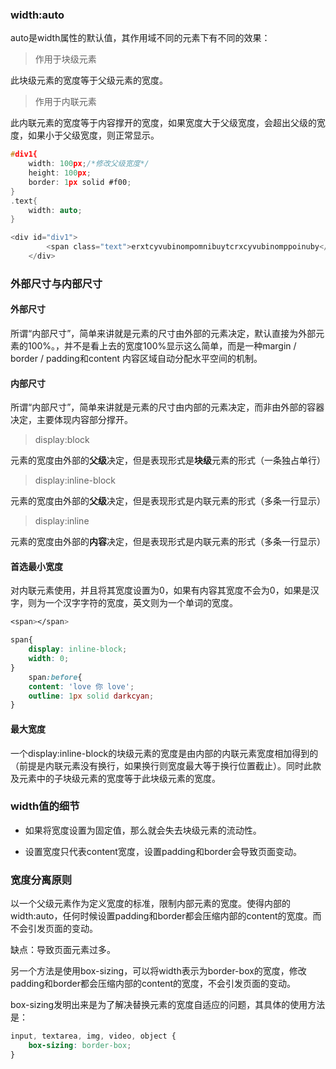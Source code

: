 ### width:auto

auto是width属性的默认值，其作用域不同的元素下有不同的效果：

> 作用于块级元素

此块级元素的宽度等于父级元素的宽度。

> 作用于内联元素

此内联元素的宽度等于内容撑开的宽度，如果宽度大于父级宽度，会超出父级的宽度，如果小于父级宽度，则正常显示。

```h
#div1{
    width: 100px;/*修改父级宽度*/
    height: 100px;
	border: 1px solid #f00;
}
.text{
    width: auto;
}

<div id="div1">
        <span class="text">erxtcyvubinompomnibuytcrxcyvubinomppoinuby</span>
    </div>
```



### 外部尺寸与内部尺寸

#### 外部尺寸

所谓“内部尺寸”，简单来讲就是元素的尺寸由外部的元素决定，默认直接为外部元素的100%。，并不是看上去的宽度100%显示这么简单，而是一种margin / border / padding和content 内容区域自动分配水平空间的机制。

#### 内部尺寸

所谓“内部尺寸”，简单来讲就是元素的尺寸由内部的元素决定，而非由外部的容器决定，主要体现内容部分撑开。

> display:block

元素的宽度由外部的**父级**决定，但是表现形式是**块级**元素的形式（一条独占单行）

> display:inline-block

元素的宽度由外部的**父级**决定，但是表现形式是内联元素的形式（多条一行显示）

> display:inline

元素的宽度由外部的**内容**决定，但是表现形式是内联元素的形式（多条一行显示）



#### 首选最小宽度

对内联元素使用，并且将其宽度设置为0，如果有内容其宽度不会为0，如果是汉字，则为一个汉字字符的宽度，英文则为一个单词的宽度。

```css
<span></span>

span{
    display: inline-block;
    width: 0;
}
    span:before{
    content: 'love 你 love';
    outline: 1px solid darkcyan;
}
```



#### 最大宽度

一个display:inline-block的块级元素的宽度是由内部的内联元素宽度相加得到的（前提是内联元素没有换行，如果换行则宽度最大等于换行位置截止）。同时此款及元素中的子块级元素的宽度等于此块级元素的宽度。



### width值的细节

- 如果将宽度设置为固定值，那么就会失去块级元素的流动性。

- 设置宽度只代表content宽度，设置padding和border会导致页面变动。



### 宽度分离原则

以一个父级元素作为定义宽度的标准，限制内部元素的宽度。使得内部的width:auto，任何时候设置padding和border都会压缩内部的content的宽度。而不会引发页面的变动。

缺点：导致页面元素过多。



另一个方法是使用box-sizing，可以将width表示为border-box的宽度，修改padding和border都会压缩内部的content的宽度，不会引发页面的变动。

box-sizing发明出来是为了解决替换元素的宽度自适应的问题，其具体的使用方法是：

```css
input, textarea, img, video, object {
    box-sizing: border-box;
}
```



